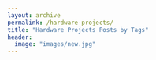 ```yaml
---
layout: archive
permalink: /hardware-projects/
title: "Hardware Projects Posts by Tags"
header:
  image: "images/new.jpg"
---
```

